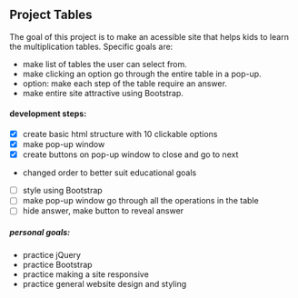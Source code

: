 ## Project Tables

The goal of this project is to make an acessible site that helps kids to learn the multiplication tables. Specific goals are:
* make list of tables the user can select from.
* make clicking an option go through the entire table in a pop-up.
* option: make each step of the table require an answer.
* make entire site attractive using Bootstrap.

#### development steps:
* [x] create basic html structure with 10 clickable options
* [x] make pop-up window
* [x] create buttons on pop-up window to close and go to next
- changed order to better suit educational goals
* [ ] style using Bootstrap
* [ ] make pop-up window go through all the operations in the table
* [ ] hide answer, make button to reveal answer

##### personal goals:
* practice jQuery
* practice Bootstrap
* practice making a site responsive
* practice general website design and styling 

